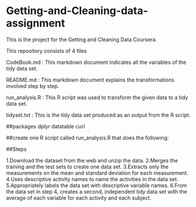 # Getting-and-Cleaning-data-assignment

This is the project for the Getting and Cleaning Data Coursera.




This repository consists of 4 files

CodeBook.md : This markdown document indicates all the variables of the tidy data set.

README.md : This markdown document explains the transformations involved step by step.

run_analysis.R : This R script was used to transform the given data to a tidy data set.

tidyset.txt : This is the tidy data set produced as an output from the R script.


##packages dplyr datatable curl

##create one R script called run_analysis.R that does the following:
        

##Steps

1.Download the dataset from the web and unzip the data.
2.Merges the training and the test sets to create one data set.
3.Extracts only the measurements on the mean and standard deviation for each measurement. 
4.Uses descriptive activity names to name the activities in the data set.
5.Appropriately labels the data set with descriptive variable names. 
6.From the data set in step 4, creates a second, independent tidy data set with the average of each variable for each activity and each subject.
